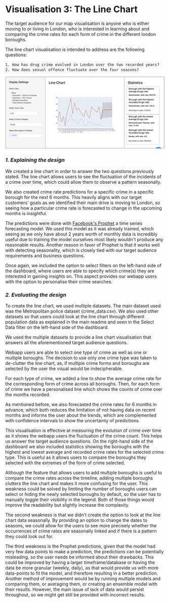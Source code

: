 # Visualisation 3: The Line Chart

The target audience for our map visualisation is anyone who is either moving to or living in London, who is interested in learning about and comparing the crime rates for each form of crime in the different london boroughs.

The line chart visualisation is intended to address are the following questions:

    1. How has drug crime evolved in London over the two recorded years?
    2. How does sexual offence fluctuate over the four seasons?

![Map](../assets/line_chart.png)

### *1. Explaining the design*

We created a line chart in order to answer the two questions previously stated. 
The line chart allows users to see the fluctuation of the incidents of a crime over time, which could allow them to observe a pattern seasonally.

We also created crime rate predictions for a specific crime in a specific borough for the next 6 months. This heavily aligns 
with our target customers' goals as we identified their main drive is moving to London, so seeing how a particular crime rate is forecasted
to change in the upcoming months is insightful.

The predictions were done with [Facebook's Prophet](https://facebook.github.io/prophet/) a time series forecasting model. 
We used this model as it was already trained, which seeing as we only have about 2 years worth of monthly data is incredibly
useful due to training the model ourselves most likely wouldn't produce any reasonable results. Another reason in favor of Prophet is that it works
well with detecting seasonality, which is closely tied with our target audience requirements and business questions.

Once again, we included the option to select filters on the left-hand side of the dashboard, where users are able to specify which crime(s) they are interested in gaining insights on.
This aspect provides our webapp users with the option to personalise their crime searches.

### *2. Evaluating the design*

To create the line chart, we used multiple datasets. The main dataset used was the Metropolitan police dataset (crime_data.csv).
We also used other datasets so that users could look at the line chart through different population data as explained in the main 
readme and seen in the Select Data filter on the left-hand side of the dashboard.

We used the multiple datasets to provide a line chart visualisation that answers all the aforementioned target audience questions.

Webapp users are able to select one type of crime as well as one or multiple boroughs. The decision to use only one crime type was 
taken to de-clutter the line chart, as, if multiple crime forms and boroughs are selected by the user the visual would be indecipherable.

For each type of crime, we added a line to show the average crime rate for the corresponding form of crime across all boroughs.
Then, for each form of crime we have a personalised line which shows the counts of crime over the months recorded.

As mentioned before, we also forecasted the crime rates for 6 months in advance, which both reduces the limitation of not having data on recent months and informs the user about the trends,
which are complemented with confidence intervals to show the uncertainty of predictions. 

This visualisation is effective at measuring the evolution of crime over time as it shows the webapp users the fluctuation of the crime count. This helps us answer the target audience questions.
On the right-hand side of the dashboard we also included statistics showing the boroughs with the highest and lowest average and recorded crime rates for the selected crime type. 
This is useful as it allows users to compare the boroughs they selected with the extremes of the form of crime selected.

Although the feature that allows users to add multiple boroughs is useful to compare the crime rates across the timeline, adding multiple boroughs clutters the line chart and makes it more confusing for the user. 
This weakness could be solved by limiting the number of boroughs users can select or hiding the newly selected boroughs by default, so the user
has to manually toggle their visibility in the legend. Both of those things would improve the readability but slightly increase the complexity. 

The second weakness is that we didn't create the option to look at the line chart data seasonally. 
By providing an option to change the dates to seasons, we could allow for the users to see more precisely whether the occurrences of crime rates are seasonally linked and if there is a pattern they could look out for.

The third weakness is the Prophet predictions, given that the model had very few data points to make a prediction, the predictions can be potentially misleading,
so the user needs be informed about their drawbacks.
This could be improved by having a larger timeframe/database or having the data be more granular (weekly, daily), as that would provide us with 
more data-points to fit the model, and therefore resulting in a better prediction.
Another method of improvement would be by running multiple models and comparing them, or averaging them, or creating an ensemble model with their 
results. However, the main issue of lack of data would persist throughout, so we might get still be provided with incorrect results.
